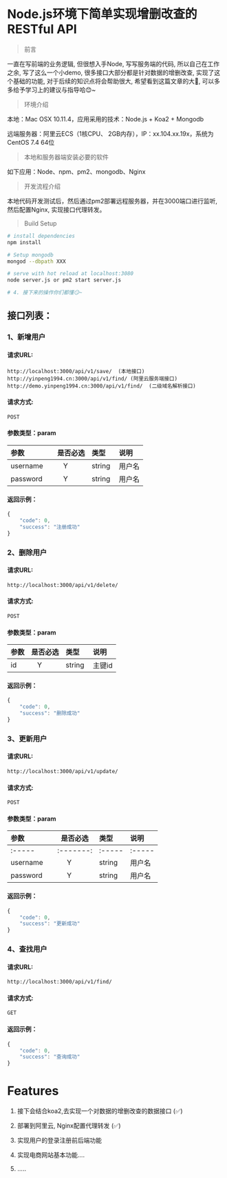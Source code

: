 # Node.js环境下简单实现增删改查的RESTful API

> 前言

一直在写前端的业务逻辑, 但很想入手Node, 写写服务端的代码, 所以自己在工作之余, 写了这么一个小demo, 很多接口大部分都是针对数据的增删改查,  实现了这个基础的功能, 对于后续的知识点将会帮助很大, 希望看到这篇文章的大🐂, 可以多多给予学习上的建议与指导哈😊~


> 环境介绍

本地：Mac OSX 10.11.4，应用采用的技术：Node.js + Koa2 + Mongodb

远端服务器：阿里云ECS（1核CPU、 2GB内存），IP：xx.104.xx.19x，系统为CentOS 7.4 64位

> 本地和服务器端安装必要的软件

如下应用：Node、npm、pm2、mongodb、Nginx

> 开发流程介绍

本地代码开发测试后，然后通过pm2部署远程服务器，并在3000端口进行监听, 然后配置Nginx, 实现接口代理转发。

>Build Setup

``` bash
# install dependencies
npm install

# Setup mongodb
mongod --dbpath XXX

# serve with hot reload at localhost:3080
node server.js or pm2 start server.js

# 4. 接下来的操作你们都懂😏~
```

## 接口列表：

### 1、新增用户

#### 请求URL:
```
http://localhost:3000/api/v1/save/  (本地接口)
http://yinpeng1994.cn:3000/api/v1/find/ (阿里云服务端接口)
http://demo.yinpeng1994.cn:3000/api/v1/find/  (二级域名解析接口)
```
#### 请求方式:
```
POST
```

#### 参数类型：param

|参数|是否必选|类型|说明|
|:-----|:-------:|:-----|:-----|
|username      |Y       |string  | 用户名 |
|password      |Y       |string  | 用户名 |
#### 返回示例：

```javascript
{
    "code": 0,
    "success": "注册成功"
}
```
### 2、删除用户

#### 请求URL:
```
http://localhost:3000/api/v1/delete/
```
#### 请求方式:
```
POST
```

#### 参数类型：param

|参数|是否必选|类型|说明|
|:-----|:-------:|:-----|:-----|
|id     |Y       |string  | 主键id |
#### 返回示例：

```javascript
{
    "code": 0,
    "success": "删除成功"
}
```
### 3、更新用户

#### 请求URL:
```
http://localhost:3000/api/v1/update/
```
#### 请求方式:
```
POST
```

#### 参数类型：param

|参数|是否必选|类型|说明|
|:-----|:-------:|:-----|:-----|
|:-----|:-------:|:-----|:-----|
|username      |Y       |string  | 用户名 |
|password      |Y       |string  | 用户名 |
#### 返回示例：

```javascript
{
    "code": 0,
    "success": "更新成功"
}
```
### 4、查找用户

#### 请求URL:
```
http://localhost:3000/api/v1/find/
```
#### 请求方式:
```
GET
```
#### 返回示例：

```javascript
{
    "code": 0,
    "success": "查询成功"
}
```

# Features
1. 接下会结合koa2,去实现一个对数据的增删改查的数据接口 (✅)

2. 部署到阿里云, Nginx配置代理转发 (✅)

3. 实现用户的登录注册前后端功能

4. 实现电商网站基本功能....

5. .....
